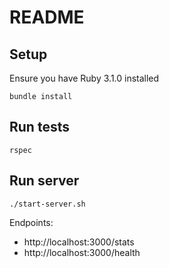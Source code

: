 # README

## Setup

Ensure you have Ruby 3.1.0 installed

```
bundle install
```

## Run tests

```
rspec
```

## Run server

```
./start-server.sh
```

Endpoints:
- http://localhost:3000/stats
- http://localhost:3000/health